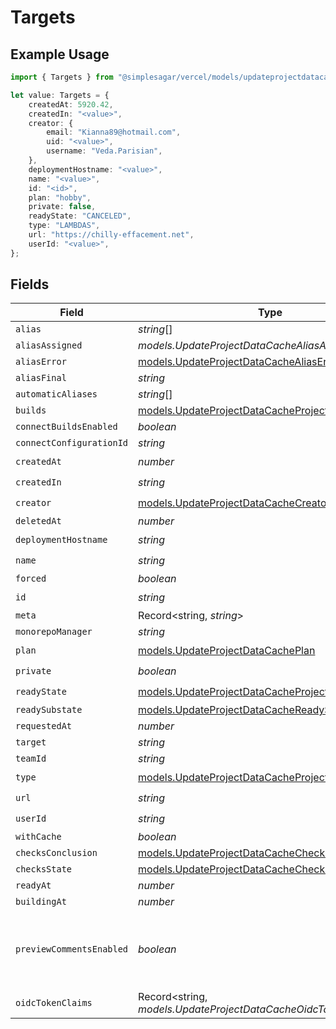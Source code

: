 # Targets

## Example Usage

```typescript
import { Targets } from "@simplesagar/vercel/models/updateprojectdatacacheop.js";

let value: Targets = {
    createdAt: 5920.42,
    createdIn: "<value>",
    creator: {
        email: "Kianna89@hotmail.com",
        uid: "<value>",
        username: "Veda.Parisian",
    },
    deploymentHostname: "<value>",
    name: "<value>",
    id: "<id>",
    plan: "hobby",
    private: false,
    readyState: "CANCELED",
    type: "LAMBDAS",
    url: "https://chilly-effacement.net",
    userId: "<value>",
};
```

## Fields

| Field                                                                                                        | Type                                                                                                         | Required                                                                                                     | Description                                                                                                  | Example                                                                                                      |
| ------------------------------------------------------------------------------------------------------------ | ------------------------------------------------------------------------------------------------------------ | ------------------------------------------------------------------------------------------------------------ | ------------------------------------------------------------------------------------------------------------ | ------------------------------------------------------------------------------------------------------------ |
| `alias`                                                                                                      | *string*[]                                                                                                   | :heavy_minus_sign:                                                                                           | N/A                                                                                                          |                                                                                                              |
| `aliasAssigned`                                                                                              | *models.UpdateProjectDataCacheAliasAssigned*                                                                 | :heavy_minus_sign:                                                                                           | N/A                                                                                                          |                                                                                                              |
| `aliasError`                                                                                                 | [models.UpdateProjectDataCacheAliasError](../models/updateprojectdatacachealiaserror.md)                     | :heavy_minus_sign:                                                                                           | N/A                                                                                                          |                                                                                                              |
| `aliasFinal`                                                                                                 | *string*                                                                                                     | :heavy_minus_sign:                                                                                           | N/A                                                                                                          |                                                                                                              |
| `automaticAliases`                                                                                           | *string*[]                                                                                                   | :heavy_minus_sign:                                                                                           | N/A                                                                                                          |                                                                                                              |
| `builds`                                                                                                     | [models.UpdateProjectDataCacheProjectsBuilds](../models/updateprojectdatacacheprojectsbuilds.md)[]           | :heavy_minus_sign:                                                                                           | N/A                                                                                                          |                                                                                                              |
| `connectBuildsEnabled`                                                                                       | *boolean*                                                                                                    | :heavy_minus_sign:                                                                                           | N/A                                                                                                          |                                                                                                              |
| `connectConfigurationId`                                                                                     | *string*                                                                                                     | :heavy_minus_sign:                                                                                           | N/A                                                                                                          |                                                                                                              |
| `createdAt`                                                                                                  | *number*                                                                                                     | :heavy_check_mark:                                                                                           | N/A                                                                                                          |                                                                                                              |
| `createdIn`                                                                                                  | *string*                                                                                                     | :heavy_check_mark:                                                                                           | N/A                                                                                                          |                                                                                                              |
| `creator`                                                                                                    | [models.UpdateProjectDataCacheCreator](../models/updateprojectdatacachecreator.md)                           | :heavy_check_mark:                                                                                           | N/A                                                                                                          |                                                                                                              |
| `deletedAt`                                                                                                  | *number*                                                                                                     | :heavy_minus_sign:                                                                                           | N/A                                                                                                          |                                                                                                              |
| `deploymentHostname`                                                                                         | *string*                                                                                                     | :heavy_check_mark:                                                                                           | N/A                                                                                                          |                                                                                                              |
| `name`                                                                                                       | *string*                                                                                                     | :heavy_check_mark:                                                                                           | N/A                                                                                                          |                                                                                                              |
| `forced`                                                                                                     | *boolean*                                                                                                    | :heavy_minus_sign:                                                                                           | N/A                                                                                                          |                                                                                                              |
| `id`                                                                                                         | *string*                                                                                                     | :heavy_check_mark:                                                                                           | N/A                                                                                                          |                                                                                                              |
| `meta`                                                                                                       | Record<string, *string*>                                                                                     | :heavy_minus_sign:                                                                                           | N/A                                                                                                          |                                                                                                              |
| `monorepoManager`                                                                                            | *string*                                                                                                     | :heavy_minus_sign:                                                                                           | N/A                                                                                                          |                                                                                                              |
| `plan`                                                                                                       | [models.UpdateProjectDataCachePlan](../models/updateprojectdatacacheplan.md)                                 | :heavy_check_mark:                                                                                           | N/A                                                                                                          |                                                                                                              |
| `private`                                                                                                    | *boolean*                                                                                                    | :heavy_check_mark:                                                                                           | N/A                                                                                                          |                                                                                                              |
| `readyState`                                                                                                 | [models.UpdateProjectDataCacheProjectsReadyState](../models/updateprojectdatacacheprojectsreadystate.md)     | :heavy_check_mark:                                                                                           | N/A                                                                                                          |                                                                                                              |
| `readySubstate`                                                                                              | [models.UpdateProjectDataCacheReadySubstate](../models/updateprojectdatacachereadysubstate.md)               | :heavy_minus_sign:                                                                                           | N/A                                                                                                          |                                                                                                              |
| `requestedAt`                                                                                                | *number*                                                                                                     | :heavy_minus_sign:                                                                                           | N/A                                                                                                          |                                                                                                              |
| `target`                                                                                                     | *string*                                                                                                     | :heavy_minus_sign:                                                                                           | N/A                                                                                                          |                                                                                                              |
| `teamId`                                                                                                     | *string*                                                                                                     | :heavy_minus_sign:                                                                                           | N/A                                                                                                          |                                                                                                              |
| `type`                                                                                                       | [models.UpdateProjectDataCacheProjectsResponseType](../models/updateprojectdatacacheprojectsresponsetype.md) | :heavy_check_mark:                                                                                           | N/A                                                                                                          |                                                                                                              |
| `url`                                                                                                        | *string*                                                                                                     | :heavy_check_mark:                                                                                           | N/A                                                                                                          |                                                                                                              |
| `userId`                                                                                                     | *string*                                                                                                     | :heavy_check_mark:                                                                                           | N/A                                                                                                          |                                                                                                              |
| `withCache`                                                                                                  | *boolean*                                                                                                    | :heavy_minus_sign:                                                                                           | N/A                                                                                                          |                                                                                                              |
| `checksConclusion`                                                                                           | [models.UpdateProjectDataCacheChecksConclusion](../models/updateprojectdatacachechecksconclusion.md)         | :heavy_minus_sign:                                                                                           | N/A                                                                                                          |                                                                                                              |
| `checksState`                                                                                                | [models.UpdateProjectDataCacheChecksState](../models/updateprojectdatacachechecksstate.md)                   | :heavy_minus_sign:                                                                                           | N/A                                                                                                          |                                                                                                              |
| `readyAt`                                                                                                    | *number*                                                                                                     | :heavy_minus_sign:                                                                                           | N/A                                                                                                          |                                                                                                              |
| `buildingAt`                                                                                                 | *number*                                                                                                     | :heavy_minus_sign:                                                                                           | N/A                                                                                                          |                                                                                                              |
| `previewCommentsEnabled`                                                                                     | *boolean*                                                                                                    | :heavy_minus_sign:                                                                                           | Whether or not preview comments are enabled for the deployment                                               | false                                                                                                        |
| `oidcTokenClaims`                                                                                            | Record<string, *models.UpdateProjectDataCacheOidcTokenClaims*>                                               | :heavy_minus_sign:                                                                                           | N/A                                                                                                          |                                                                                                              |